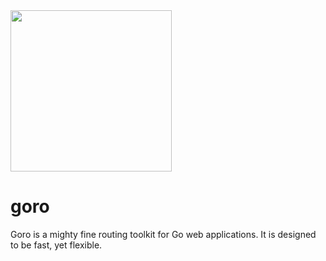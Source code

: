 
<img src="https://raw.githubusercontent.com/goposse/goro/assets/goro_logo.png" align="center" width="258">

# goro

Goro is a mighty fine routing toolkit for Go web applications. It is designed to
be fast, yet flexible.
